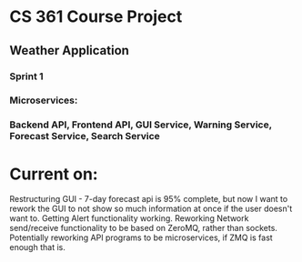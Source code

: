 # CS 361 Course Project
## Weather Application

### Sprint 1
### Microservices:
### Backend API, Frontend API, GUI Service, Warning Service, Forecast Service, Search Service

# Current on:
Restructuring GUI - 7-day forecast api is 95% complete, but now I want to rework the GUI to not show so much information at once if the user doesn't want to.
Getting Alert functionality working.
Reworking Network send/receive functionality to be based on ZeroMQ, rather than sockets. Potentially reworking API programs to be microservices, if ZMQ is fast enough that is.

